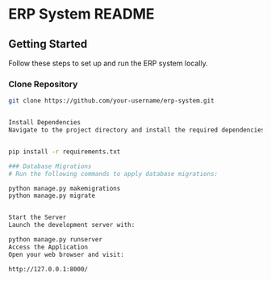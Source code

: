 # ERP System README

## Getting Started

Follow these steps to set up and run the ERP system locally.

### Clone Repository

```bash
git clone https://github.com/your-username/erp-system.git


Install Dependencies
Navigate to the project directory and install the required dependencies:


pip install -r requirements.txt

### Database Migrations
# Run the following commands to apply database migrations:

python manage.py makemigrations
python manage.py migrate


Start the Server
Launch the development server with:

python manage.py runserver
Access the Application
Open your web browser and visit:

http://127.0.0.1:8000/

